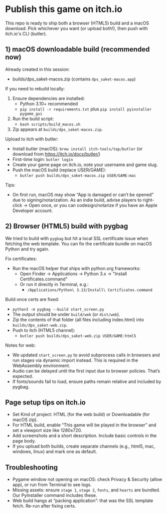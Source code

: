 # Publish this game on itch.io

This repo is ready to ship both a browser (HTML5) build and a macOS download. Pick whichever you want (or upload both!), then push with itch.io's CLI (butler).

## 1) macOS downloadable build (recommended now)

Already created in this session:
- builds/dps_saket-macos.zip (contains `dps_saket-macos.app`)

If you need to rebuild locally:
1. Ensure dependencies are installed:
   - Python 3.10+ recommended
   - `pip install -r requirements.txt` plus `pip install pyinstaller pygame_gui`
2. Run the build script:
   - `bash scripts/build_macos.sh`
3. Zip appears at `builds/dps_saket-macos.zip`.

Upload to itch with butler:
- Install butler (macOS): `brew install itch-tools/tap/butler` (or download from https://itch.io/docs/butler/)
- First-time login: `butler login`
- Create your game page on itch.io, note your username and game slug.
- Push the macOS build (replace USER/GAME):
  - `butler push builds/dps_saket-macos.zip USER/GAME:mac`

Tips:
- On first run, macOS may show “App is damaged or can’t be opened” due to signing/notarization. As an indie build, advise players to right-click → Open once, or you can codesign/notarize if you have an Apple Developer account.

## 2) Browser (HTML5) build with pygbag

We tried to build with `pygbag` but hit a local SSL certificate issue when fetching the web template. You can fix the certificate bundle on macOS Python and try again.

Fix certificates:
- Run the macOS helper that ships with python.org frameworks:
  - Open Finder → Applications → Python 3.x → "Install Certificates.command"
  - Or run it directly in Terminal, e.g.:
    - `/Applications/Python\ 3.13/Install\ Certificates.command`

Build once certs are fixed:
- `python3 -m pygbag --build start_screen.py`
- The output should be under `build/web` (or `dist/web`).
- Zip the contents of that folder (all files including index.html) into `builds/dps_saket-web.zip`.
- Push to itch (HTML5 channel):
  - `butler push builds/dps_saket-web.zip USER/GAME:html5`

Notes for web:
- We updated `start_screen.py` to avoid subprocess calls in browsers and run stages via dynamic import instead. This is required in the WebAssembly environment.
- Audio can be delayed until the first input due to browser policies. That’s expected.
- If fonts/sounds fail to load, ensure paths remain relative and included by pygbag.

## Page setup tips on itch.io
- Set Kind of project: HTML (for the web build) or Downloadable (for macOS zip).
- For HTML build, enable “This game will be played in the browser” and set a viewport size like 1280x720.
- Add screenshots and a short description. Include basic controls in the page body.
- If you upload both builds, create separate channels (e.g., html5, mac, windows, linux) and mark one as default.

## Troubleshooting
- Pygame window not opening on macOS: check Privacy & Security (allow app), or run from Terminal to see logs.
- Missing assets: ensure `stage 1`, `stage 2`, `fonts`, and `hearts` are bundled. Our PyInstaller command includes these.
- Web build hangs at “packing application”: that was the SSL template fetch. Re-run after fixing certs.

